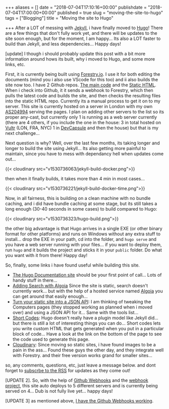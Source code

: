 +++
aliases = []
date = "2018-07-04T17:10:16+00:00"
publishdate = "2018-07-04T17:00:00+00:00"
published = true
slug = "moving-the-site-to-hugo"
tags = ["Blogging"]
title = "Moving the site to Hugo"

+++
After a LOT of messing with [Jekyll](https://jekyllrb.com/), i have finally moved to [Hugo](https://gohugo.io/)! There are a few things that don't fully work yet, and there will be updates to the site soon enough, but for the moment, I am happy... Its also a LOT faster to build than Jekyll, and less dependencies... Happy days!

\[update\] I though i should probably update this post with a bit more information around hows its built, why i moved to Hugo, and some more links, etc.

First, it is currently being built using [Forestry.io](http://www.forestry.io). I use it for both editing the documents (mind you i also use VScode for this too) and ii also builds the site now too. I have 2 Github repos. [The main code](https://github.com/tiernano/www.tiernanotoole.ie_hugo) and the [Static HTML](https://github.com/tiernano/www.tiernanotoole.ie_hugo_static). When i check into Github, it it sends a webhook to Forestry, which then pulls the latest code and builds the site, and then checks the resulting files into the static HTML repo. Currently its a manual process to get it on to my server. This site is currently hosted on a server in London with my own [AS204994](https://www.tiernanotoole.ie/2018/04/01/as204994-own-ip-space-and-anycast.html) serving the pages. I plan on adding other servers to the list so its proper any-cast, but currently only 1 is running as a web server currently (there are 4 others, if you include the one in the house: 3 in total hosted on [Vultr](https://www.vultr.com/?ref=6925432) (LON, FRA, NYC) 1 in [DevCapsule](http://www.devcapsule.com) and then the house) but that is my next challenge...

Next question is why? Well, over the last few months, its taking longer and longer to build the site using Jekyll... Its also getting more painful to maintain, since you have to mess with dependancy hell when updates come out...

{{< cloudinary src="v1530736063/jekyll-build-docker.png">}}

then when it finally builds, it takes more than 4 min in most cases...

{{< cloudinary src="v1530736221/jekyll-build-docker-time.png">}}

Now, in all fairness, this is building on a clean machine with no bundle caching, and i did have bundle caching at some stage, but its still takes a long enough (30-40 seconds in some cases) to build compared to Hugo:

{{< cloudinary src="v1530736323/hugo-build.png">}}

the other big advantage is that Hugo arrives in a single EXE (or other binary format for other platforms) and runs on Windows without any extra stuff to install... drop the EXE in your path, cd into the folder, and `hugo serve` and you have a web server running with your files... if you want to deploy them, run `hugo` and it builds the project and sticks it in your `public` folder. Do what you want with it from there! Happy day!

So, finally, some links i have found useful while building this site.

* [The Hugo Documentation site](https://gohugo.io/documentation/) should be your first point of call... Lots of handy stuff in there...
* [Adding Search with Algoia](https://forestry.io/blog/search-with-algolia-in-hugo/) Since the site is static, search doesn't currently work... but with the help of a hosted service named [Algoia](https://algolia.com/) you can get around that easily enough...
* [Turn your static site into a JSON API](https://forestry.io/blog/build-a-json-api-with-hugo/): I am thinking of tweaking the Computers pages (they stopped working as planned when i moved over) and using a JSON API for it... Same with the tools list...
* [Short Codes](https://gohugo.io/content-management/shortcodes/): Hugo doesn't really have a plugin model like Jekyll did... but there is still a lot of interesting things you can do... Short codes lets you write custom HTML that gets generated when you put in a particular block of code... Have a look at the link on the bottom of the page to see the code used to generate this page.
* [Cloudinary](https://cloudinary.com/invites/lpov9zyyucivvxsnalc5/odc5hvptjxifri3jusn9): Since moving so static sites, i have found images to be a pain in the ass... Found these guys the other day, and they integrate well with Forestry. and their free version works grand for smaller sites...

so, any comments, questions, etc, just leave a message below. and dont forget to [subscrbe to the RSS](http://feeds.feedburner.com/tiernanotoole) for updates as they come out!

\[UPDATE 2\]. So, with the help of [Github Webhooks](https://developer.github.com/webhooks/) and the [webhook project](https://github.com/adnanh/webhook), this site auto deploys to 5 different servers and is currently being served on 4... Dub is not fully live yet... happy days!

\[UPDATE 3\] as mentioned above, [I have the Github Webhooks working](https://www.tiernanotoole.ie/2018/07/05/auto-deploying-to-multiple-servers-with-github-and-webhooks.html). 